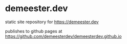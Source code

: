 # demeester.dev

static site repository for https://demeester.dev

publishes to github pages at https://github.com/demeesterdev/demeesterdev.github.io
